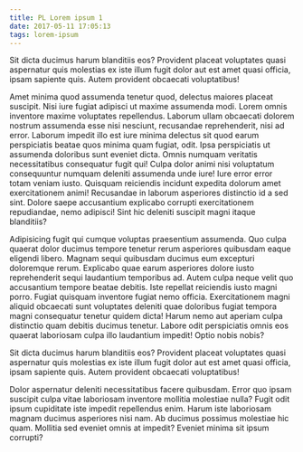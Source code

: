 ```yaml
---
title: PL Lorem ipsum 1
date: 2017-05-11 17:05:13
tags: lorem-ipsum
---
```


Sit dicta ducimus harum blanditiis eos? Provident placeat voluptates quasi aspernatur quis molestias ex iste illum fugit dolor aut est amet quasi officia, ipsam sapiente quis. Autem provident obcaecati voluptatibus!

<!-- more -->

Amet minima quod assumenda tenetur quod, delectus maiores placeat suscipit. Nisi iure fugiat adipisci ut maxime assumenda modi. Lorem omnis inventore maxime voluptates repellendus. Laborum ullam obcaecati dolorem nostrum assumenda esse nisi nesciunt, recusandae reprehenderit, nisi ad error. Laborum impedit illo est iure minima delectus sit quod earum perspiciatis beatae quos minima quam fugiat, odit. Ipsa perspiciatis ut assumenda doloribus sunt eveniet dicta. Omnis numquam veritatis necessitatibus consequatur fugit qui! Culpa dolor animi nisi voluptatum consequuntur numquam deleniti assumenda unde iure! Iure error error totam veniam iusto. Quisquam reiciendis incidunt expedita dolorum amet exercitationem animi! Recusandae in laborum asperiores distinctio id a sed sint. Dolore saepe accusantium explicabo corrupti exercitationem repudiandae, nemo adipisci! Sint hic deleniti suscipit magni itaque blanditiis?

Adipisicing fugit qui cumque voluptas praesentium assumenda. Quo culpa quaerat dolor ducimus tempore tenetur rerum asperiores quibusdam eaque eligendi libero. Magnam sequi quibusdam ducimus eum excepturi doloremque rerum. Explicabo quae earum asperiores dolore iusto reprehenderit sequi laudantium temporibus ad. Autem culpa neque velit quo accusantium tempore beatae debitis. Iste repellat reiciendis iusto magni porro. Fugiat quisquam inventore fugiat nemo officia. Exercitationem magni aliquid obcaecati sunt voluptates deleniti quae doloribus fugiat tempora magni consequatur tenetur quidem dicta! Harum nemo aut aperiam culpa distinctio quam debitis ducimus tenetur. Labore odit perspiciatis omnis eos quaerat laboriosam culpa illo laudantium impedit! Optio nobis nobis?

Sit dicta ducimus harum blanditiis eos? Provident placeat voluptates quasi aspernatur quis molestias ex iste illum fugit dolor aut est amet quasi officia, ipsam sapiente quis. Autem provident obcaecati voluptatibus!

Dolor aspernatur deleniti necessitatibus facere quibusdam. Error quo ipsam suscipit culpa vitae laboriosam inventore mollitia molestiae nulla? Fugit odit ipsum cupiditate iste impedit repellendus enim. Harum iste laboriosam magnam ducimus asperiores nisi nam. Ab ducimus possimus molestiae hic quam. Mollitia sed eveniet omnis at impedit? Eveniet minima sit ipsum corrupti?

